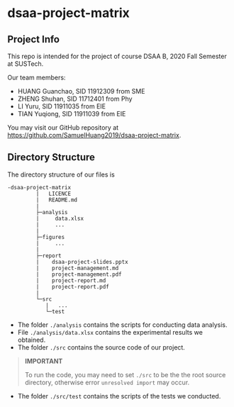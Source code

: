 # dsaa-project-matrix

## Project Info

This repo is intended for the project of course DSAA B, 2020 Fall Semester at SUSTech.

Our team members:

- HUANG Guanchao, SID 11912309 from SME
- ZHENG Shuhan, SID 11712401 from Phy
- LI Yuru, SID 11911035 from EIE
- TIAN Yuqiong, SID 11911039 from EIE

You may visit our GitHub repository at <https://github.com/SamuelHuang2019/dsaa-project-matrix>.

## Directory Structure

The directory structure of our files is

```
-dsaa-project-matrix
         |   LICENCE
         |   README.md
         |
         ├─analysis
         |     data.xlsx
         |     ...
         |
         ├─figures
         |     ...
         |
         ├─report
         |    dsaa-project-slides.pptx
         |    project-management.md
         |    project-management.pdf
         |    project-report.md
         |    project-report.pdf
         |   
         └─src
            |   ...
            └─test
```

- The folder `./analysis` contains the scripts for conducting data analysis.
- File `./analysis/data.xlsx` contains the experimental results we obtained.
- The folder `./src` contains the source code of our project.

>**IMPORTANT**
>
>To run the code, you may need to set `./src` to be the the root source directory, otherwise error `unresolved import` may occur.

- The folder `./src/test` contains the scripts of the tests we conducted.
